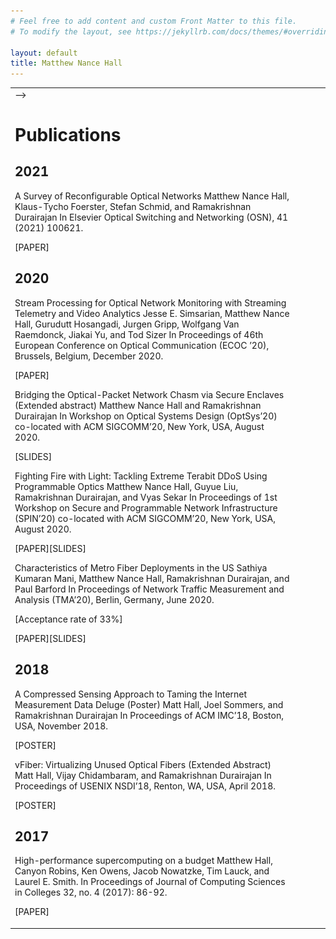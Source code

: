 ```yaml
---
# Feel free to add content and custom Front Matter to this file.
# To modify the layout, see https://jekyllrb.com/docs/themes/#overriding-theme-defaults

layout: default
title: Matthew Nance Hall
---
```

  <table summary="Address and Photo of Matthew Nance Hall" class=
  "titlematter">
    <tr>
      <td style="padding-right: 4em">
        <!-- <address>
         
        </address> -->
        
        <h1>Matthew Nance</h1>

        <address>
		  <a href="http://onrg.gitlab.io">Oregon Networking Research Group</a><br>
          <a href="http://cs.uoregon.edu">Computer and Information Science</a><br>
          <a href="https://univie.ac.at">University of Oregon</a><br>
		  Deschutes Hall<br>
          1477 E 13th Ave<br>
          Eugene, Oregon<br>
          USA<br>
        </address>

        <address>
          email: mhall@cs.uoregon.edu<br>
          <a href="https://scholar.google.com/citations?hl=en&user=ED-UBG8AAAAJ">Google Scholar</a>,
          <a href="https://dblp.org/pid/270/6076.html">DBLP</a>,
		  <a href="https://orcid.org/0000-0002-0802-2920">ORCID</a>, 
        </address>
      </td>

      <td valign="middle" align="left"><img height="180" width=
      "256" alt="Matthew Nance Hall" src=
      "portait.jpg"></td>
    </tr>
  </table>


<!-- # Matthew Nance Hall
### PhD Candidate, University of Oregon, Computer and Information Science. Drummer and Networking Person

## About
(This site is currently under construction.) 

I’m a PhD candidate in the Oregon Networking Research Group at the University of Oregon. I work with Prof. Ramakrishnan Durairajan on novel frameworks for reconfigurable optical networks and applications thereof. --> -->

# Publications

## 2021

A Survey of Reconfigurable Optical Networks
Matthew Nance Hall, Klaus-Tycho Foerster, Stefan Schmid, and Ramakrishnan Durairajan
In Elsevier Optical Switching and Networking (OSN), 41 (2021) 100621.

[PAPER]

## 2020

Stream Processing for Optical Network Monitoring with
Streaming Telemetry and Video Analytics
Jesse E. Simsarian, Matthew Nance Hall, Gurudutt Hosangadi, Jurgen Gripp, Wolfgang Van Raemdonck, Jiakai Yu, and Tod Sizer
In Proceedings of 46th European Conference on Optical Communication (ECOC ’20), Brussels, Belgium, December 2020.

[PAPER]

Bridging the Optical-Packet Network Chasm via Secure Enclaves (Extended abstract)
Matthew Nance Hall and Ramakrishnan Durairajan
In Workshop on Optical Systems Design (OptSys’20)
co-located with ACM SIGCOMM’20, New York, USA, August 2020.

[SLIDES]

Fighting Fire with Light: Tackling Extreme Terabit DDoS Using Programmable Optics
Matthew Nance Hall, Guyue Liu, Ramakrishnan Durairajan, and Vyas Sekar
In Proceedings of 1st Workshop on Secure and Programmable Network Infrastructure (SPIN’20)
co-located with ACM SIGCOMM’20, New York, USA, August 2020.

[PAPER][SLIDES]

Characteristics of Metro Fiber Deployments in the US
Sathiya Kumaran Mani, Matthew Nance Hall, Ramakrishnan Durairajan, and Paul Barford
In Proceedings of Network Traffic Measurement and Analysis (TMA’20), Berlin, Germany, June 2020.

[Acceptance rate of 33%]

[PAPER][SLIDES]

## 2018

A Compressed Sensing Approach to Taming the Internet Measurement Data Deluge (Poster)
Matt Hall, Joel Sommers, and Ramakrishnan Durairajan
In Proceedings of ACM IMC’18, Boston, USA, November 2018.

[POSTER]

vFiber: Virtualizing Unused Optical Fibers (Extended Abstract)
Matt Hall, Vijay Chidambaram, and Ramakrishnan Durairajan
In Proceedings of USENIX NSDI’18, Renton, WA, USA, April 2018.

[POSTER]

## 2017

High-performance supercomputing on a budget
Matthew Hall, Canyon Robins, Ken Owens, Jacob Nowatzke, Tim Lauck, and Laurel E. Smith.
In Proceedings of Journal of Computing Sciences in Colleges 32, no. 4 (2017): 86-92.

[PAPER]

